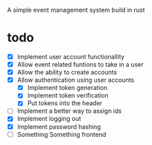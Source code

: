 A simple event management system build in rust
# todo
- [x] Implement user account functionallity
- [x] Allow event related funtions to take in a user
- [x] Allow the ability to create accounts
- [x] Allow authentication using user accounts
  - [x] Implement token generation
  - [x] Implement token verification
  - [x] Put tokens into the header
- [ ] Implement a better way to assign ids
- [x] Implement logging out
- [x] Implement password hashing
- [ ] Something Something frontend

